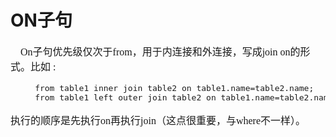 # ON子句
<font face="微软雅黑" size="3px">

&nbsp;&nbsp;&nbsp;&nbsp;On子句优先级仅次于from，用于内连接和外连接，写成join on的形式。比如 :
<pre>
     from table1 inner join table2 on table1.name=table2.name;
     from table1 left outer join table2 on table1.name=table2.name;</pre>
   执行的顺序是先执行on再执行join（这点很重要，与where不一样）。

